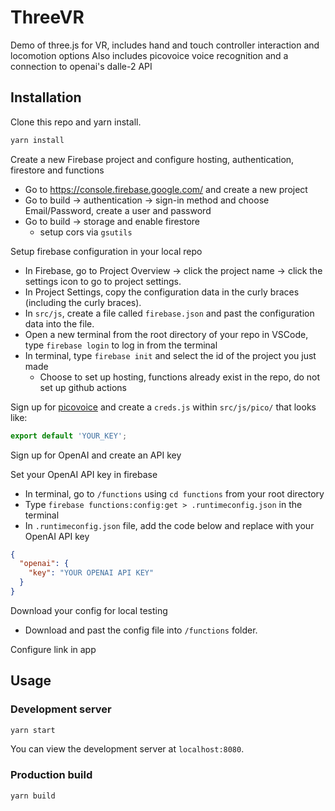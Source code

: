 # ThreeVR

Demo of three.js for VR, includes hand and touch controller interaction and locomotion options
Also includes picovoice voice recognition and a connection to openai's dalle-2 API

## Installation

Clone this repo and yarn install.

```bash
yarn install
```
Create a new Firebase project and configure hosting, authentication, firestore and functions

- Go to https://console.firebase.google.com/ and create a new project
- Go to build -> authentication -> sign-in method and choose Email/Password, create a user and password
- Go to build -> storage and enable firestore
    - setup cors via `gsutils`

Setup firebase configuration in your local repo

- In Firebase, go to Project Overview -> click the project name -> click the settings icon to go to project settings. 
- In Project Settings, copy the configuration data in the curly braces (including the curly braces). 
- In `src/js`, create a file called `firebase.json` and past the configuration data into the file. 
- Open a new terminal from the root directory of your repo in VSCode, type `firebase login` to log in from the terminal 
- In terminal, type `firebase init` and select the id of the project you just made
    -  Choose to set up hosting, functions already exist in the repo, do not set up github actions

Sign up for [picovoice](https://console.picovoice.ai/) and create a `creds.js` within `src/js/pico/` that looks like:

```js
export default 'YOUR_KEY';
```

Sign up for OpenAI and create an API key

Set your OpenAI API key in firebase
- In terminal, go to `/functions` using `cd functions` from your root directory
- Type `firebase functions:config:get > .runtimeconfig.json` in the terminal
- In `.runtimeconfig.json` file, add the code below and replace with your OpenAI API key
```jSON
{
  "openai": {
    "key": "YOUR OPENAI API KEY"
  }
}
```

Download your config for local testing
- Download and past the config file into `/functions` folder.

Configure link in app

## Usage

### Development server

```bash
yarn start
```

You can view the development server at `localhost:8080`.

### Production build

```bash
yarn build
```
